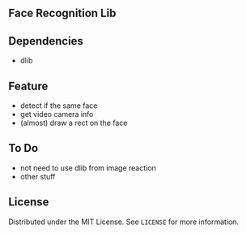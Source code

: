 ## Face Recognition Lib

## Dependencies
* dlib

## Feature
* detect if the same face
* get video camera info 
* (almost) draw a rect on the face

## To Do 
* not need to use dlib from image reaction
* other stuff

## License
Distributed under the MIT License. See `LICENSE` for more information.